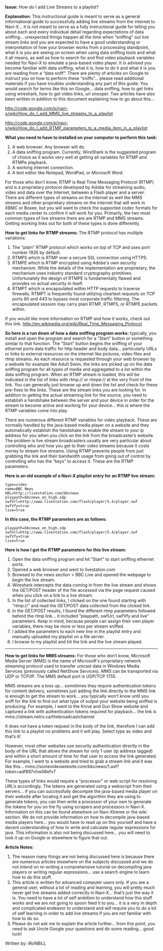 **Issue:** How do I add Live Streams to a playlist?

**Explanation:**
This instructional guide is meant to serve as a general informational guide to successfully adding live streams from the internet to Navi-X… it is not meant to serve as a fully instructional guide for telling you about each and every individual detail regarding expectations of data sniffing… unexpected things happen all the time when “sniffing” out live stream links and you are expected to have a good understanding or interpretation of how your browser works from a processing standpoint, what it is you are seeing on screen when using data sniffing tools and what it all means, as well as how to search for and find video playback variables needed for Navi-X to emulate a java-based video player. It is advised you become familiar with data sniffing, what it is, how to do it and what it is you are reading from a “data sniff”. There are plenty of articles on Google to instruct you on how to perform these “sniffs”… please read additional materials if you have troubles understanding any part of this guide. You would search for terms like this on Google… data sniffing, how to get links using wireshark, how to get video links, url snooper. Two articles have also been written in addition to this document explaining how to go about this...

http://code.google.com/p/navi-x/wiki/How_do_I_add_MMS_live_streams_to_a_playlist

http://code.google.com/p/navi-x/wiki/How_do_I_add_RTMP_parameters_to_a_media_item_in_a_playlist

**What you need to have to installed on your computer to perform this task:**
1. A web browser. Any browser will do.
2. A data sniffing program. Currently, WireShark is the suggested program of choice as it works very well at getting all variables for RTMP and RTMPe playback.
3. A working internet connection.
4. A text editor like Notepad, WordPad, or Microsoft Word.

For those who don’t know, RTMP is Real Time Messaging Protocol (RTMP) and is a proprietary protocol developed by Adobe for streaming audio, video and data over the Internet, between a Flash player and a server. There are different types of streams on the internet as well like MMS streams and other proprietary streams on the internet that will work in XBMC or Boxee, but you will want to check the supported codec formats for each media center to confirm it will work for you. Primarily, the two most common types of live streams there are are RTMP and MMS streams. Getting working links out for both of these types is done differently.

**How to get links for RTMP streams:**
The RTMP protocol has multiple variations:
1. The "plain" RTMP protocol which works on top of TCP and uses port number 1935 by default.
2. RTMPS which is RTMP over a secure SSL connection using HTTPS.
3. RTMPE which is RTMP encrypted using Adobe's own security mechanism. While the details of the implementation are proprietary, the mechanism uses industry standard cryptography primitives. Unfortunately the design of RTMPE is fundamentally flawed and provides no actual security in itself.
4. RTMPT which is encapsulated within HTTP requests to traverse firewalls. RTMPT is frequently found utilizing cleartext requests on TCP ports 80 and 443 to bypass most
corporate traffic filtering. The encapsulated session may carry plain RTMP, RTMPS, or RTMPE packets within.

If you would like more information on RTMP and how it works, check out this link. http://en.wikipedia.org/wiki/Real_Time_Messaging_Protocol

**So here is a run down of how a data sniffing program works:** typically, you install and open the program and search for a “Start” button or something similar to that function. The “Start” button begins the sniffing of your ethernet ports data traffic for http header and body data… particularly URLs or links to external resources on the internet like pictures, video files and rtmp streams. As each resource is requested through your web browser by a website for example like Adult Swim, the links are picked up on the data sniffing program for all types of media and aggregated to a list within the data sniffing program. When an RTMP stream is loaded, this will be indicated in the list of links with rtmp:// or rtmpe:// at the very front of the link. You can generally just browse up and down the list and check for these pre-fixes to the links. These are the stream links you are looking for.
In addition to getting the actual streaming link for the source, you need to establish a handshake between the server and your device in order for the stream to become active and working for your device… this is where the RTMP variables come into play.

There are numerous different RTMP variables for video playback. These are normally handled by the java-based media player on a website and they automatically establish the handshake to enable the stream to your ip address for you when you click on the link from the broadcaster’s website. The problem is live stream broadcasters usually are very particular about controlling who and how you get to their video streams because it costs money to stream live streams. Using RTMP prevents people from just grabbing the link and their bandwidth usage from going out of control by controlling who has the “keys” to access it. These are the RTMP parameters.

**Here is an old example of a Navi-X playlist entry for an RTMP live stream:**
```
type=video 
name=BBC News 
URL=http://livestation.com/bbcnews 
playpath=bbcnews_en_high.sdp 
swfUrl=http://www.livestation.com/flash/player/5.4/player.swf 
swfVfy=true 
live=true
```

**In this case, the RTMP parameters are as follows:**
```
playpath=bbcnews_en_high.sdp 
swfUrl=http://www.livestation.com/flash/player/5.4/player.swf 
swfVfy=true 
live=true
```

**Here is how I got the RTMP parameters for this live stream:**
1. Open the data sniffing program and hit “Start” to start sniffing ethernet ports.
2. Opened a web browser and went to livestation.com
3. Browsed to the news section > BBC Live and opened the webpage to begin the live stream.
4. Wireshark intercepts the data coming in from the live stream and shows the GET/POST header of the file accessed via the page request caused when you click on a link to a live stream.
5. In the list of collected links, I clicked on the one found starting with “rtmp://” and read the GET/POST data collected from the clicked link.
6. In the GET/POST results, I found the different rtmp parameters followed behind the rtmp link… it included “playpath, swfUrl, swfVfy and live” parameters. Keep in mind, because people can assign their own player variables, there may be more or less per stream sniffed.
7. I added the parameters to each new line in the playlist entry and manually uploaded my playlist on a file server.
8. I browse to my playlist and hit the link and the live  stream played.


---


**How to get links for MMS streams:**
For those who don’t know, Microsoft Media Server (MMS) is the name of Microsoft's proprietary network streaming protocol used to transfer unicast data in Windows Media Services (previously called NetShow Services). MMS can be transported via UDP or TCP/IP. The MMS default port is UDP/TCP 1755.

MMS streams are a toss up… sometimes they require authentication tokens for content delivery, sometimes just adding the link directly to the MMS link is enough to get the stream to work… you typically won’t know until you sniff for the link to find out what type of output your website being sniffed is producing.
For example, I went to the Knive and Gun Show website and captured a link with authentication tokens required for playback… the link is mms://stream.netro.ca/thebroadcastchannel

It does not have a token request in the body of the link, therefore I can add this link to a playlist no problems and it will play. Select type as video and that’s it!

However, most other websites use security authentication directly in the body of the URL that allows the stream for only 1 user (ip address tagged) and within a short amount of time for that user to access the link generated. For example, I went to a website and tried to grab a stream link and it was like this… mms://somevideowebsite.com/bbcnews/1.asf?token=adf897vhw08efv7

These types of links would require a “processor” or web script for resolving URL’s accordingly. The tokens are generated using a webscript from their servers… if you can successfully decompile the java-based media player on their website after locating it and get the algorithm they are using to generate tokens, you can then write a processor of your own to generate the tokens for you on the fly using scrapers and processors in Navi-X. Information on this can be found elsewhere on Navi-Xtreme or the wiki section. We do not provide information on how to decompile java-based media players here… you would have to read up on this yourself and have a decent understanding of how to write and calculate regular expressions for java. This information is also not being discussed here… you will need to look it up on Google or elsewhere to figure that out.

**Article Notes:**

1. The reason many things are not being discussed here is because there are numerous articles elsewhere on the subjects discussed and we do not intend on re-writing a comprehensive tutorial on decompiling java players or writing regular expressions… use a search engine to learn how to do this stuff.
2. This article is written for advanced computer users only. If you are a general user, without a lot of reading and learning, you will pretty much never get live streams added correctly in Navi-X… that’s just the way it is. You need to have a lot of self ambition to understand how this stuff works and we are not going to spoon feed it to you… it is a very in depth and complicated endeavor to understand and will require you to do a lot of self learning in order to add live streams if you are not familiar with how to do so.
3. Please do not ask me to explain the article further… from this point, you need to ask Uncle Google your questions and do some reading… good luck!

Written by:
iRoNBiLL